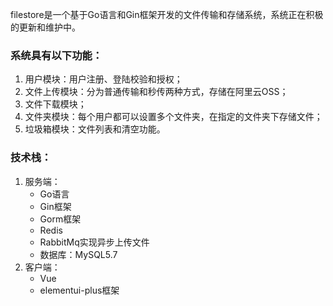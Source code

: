 filestore是一个基于Go语言和Gin框架开发的文件传输和存储系统，系统正在积极的更新和维护中。
### 系统具有以下功能：
1. 用户模块：用户注册、登陆校验和授权；
2. 文件上传模块：分为普通传输和秒传两种方式，存储在阿里云OSS；
3. 文件下载模块；
4. 文件夹模块：每个用户都可以设置多个文件夹，在指定的文件夹下存储文件；
5. 垃圾箱模块：文件列表和清空功能。
### 技术栈：
1. 服务端：
    - Go语言
    - Gin框架
    - Gorm框架
    - Redis
    - RabbitMq实现异步上传文件
    - 数据库：MySQL5.7
2. 客户端：
    - Vue
    - elementui-plus框架
